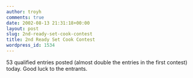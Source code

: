 ```yaml
---
author: troyh
comments: true
date: 2002-08-13 21:31:18+00:00
layout: post
slug: 2nd-ready-set-cook-contest
title: 2nd Ready Set Cook Contest
wordpress_id: 1534
---
```


53 qualified entries posted (almost double the entries in the first contest) today.  Good luck to the entrants.
